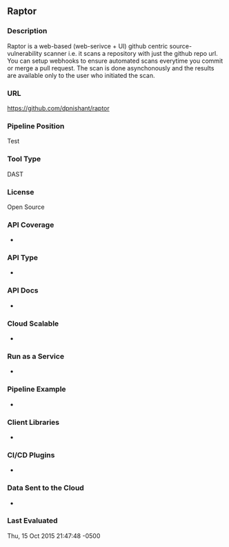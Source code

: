 ## Raptor

### Description

Raptor is a web-based (web-serivce + UI) github centric source-vulnerability scanner i.e. it scans a repository with just the github repo url. You can setup webhooks to ensure automated scans everytime you commit or merge a pull request. The scan is done asynchonously and the results are available only to the user who initiated the scan.

### URL

https://github.com/dpnishant/raptor

### Pipeline Position

Test

### Tool Type

DAST

### License

Open Source

### API Coverage

- 

### API Type

- 

### API Docs

- 

### Cloud Scalable

- 

### Run as a Service

- 

### Pipeline Example

- 

### Client Libraries

- 

### CI/CD Plugins

- 

### Data Sent to the Cloud

- 

### Last Evaluated

Thu, 15 Oct 2015 21:47:48 -0500

